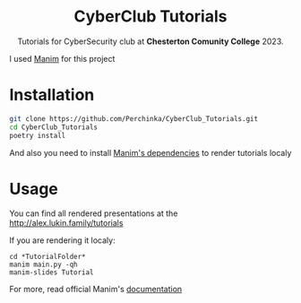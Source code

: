   <h1 align="center">CyberClub Tutorials</h1>

<p align="center">Tutorials for CyberSecurity club at <b>Chesterton Comunity College</b> 2023.</p>

I used [Manim](https://github.com/manimCommunity/manim) for this project

# Installation

```bash
git clone https://github.com/Perchinka/CyberClub_Tutorials.git
cd CyberClub_Tutorials
poetry install
```

And also you need to install [Manim's dependencies](https://docs.manim.community/en/stable/installation/linux.html#required-dependencies) to render tutorials localy


# Usage
You can find all rendered presentations at the http://alex.lukin.family/tutorials


If you are rendering it localy:
```
cd *TutorialFolder*
manim main.py -qh
manim-slides Tutorial
```

For more, read official Manim's [documentation](https://docs.manim.community/en/stable/index.html)

